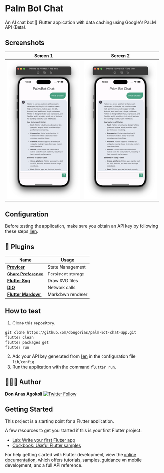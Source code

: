 # Palm Bot Chat

An AI chat bot 🤖 Flutter application with data caching using Google's PaLM API (Beta).

## Screenshots

|                    Screen 1                     |                    Screen 2                     |
|:-----------------------------------------------:|:-----------------------------------------------:|
| <img src="screens/screenshot1.png" width="350"> | <img src="screens/screenshot1.png" width="350"> |

## Configuration

Before testing the application, make sure you obtain an API key by following these steps [lien](https://makersuite.google.com/app/apikey).

## 🔌 Plugins

| Name                                                                | Usage              |
|---------------------------------------------------------------------|--------------------|
| [**Provider**](https://pub.dev/packages/provider)                        | State Management   |
| [**Share Preference**](https://pub.dev/packages/shared_preferences) | Persistent storage |
| [**Flutter Svg**](https://pub.dev/packages/flutter_svg)             | Draw SVG files     |
| [**DIO**](https://pub.dev/packages/dio)                             | Network calls      |
| [**Flutter Mardown**](https://pub.dev/packages/flutter_markdown)    | Markdown renderer  |

## How to test

1. Clone this repository.
```shell
git clone https://github.com/dongorias/palm-bot-chat-app.git
flutter clean
flutter packages get
flutter run
```
2. Add your API key generated from [lien](https://makersuite.google.com/app/apikey) in the configuration file ```lib/config```.
3. Run the application with the command `flutter run`.


## 👨🏾‍💻 Author

**Don Arias Agokoli**
[![Twitter Follow](https://img.shields.io/twitter/follow/don_gorias.svg?style=social)](https://twitter.com/don_gorias)

## Getting Started

This project is a starting point for a Flutter application.

A few resources to get you started if this is your first Flutter project:

- [Lab: Write your first Flutter app](https://docs.flutter.dev/get-started/codelab)
- [Cookbook: Useful Flutter samples](https://docs.flutter.dev/cookbook)

For help getting started with Flutter development, view the
[online documentation](https://docs.flutter.dev/), which offers tutorials,
samples, guidance on mobile development, and a full API reference.
